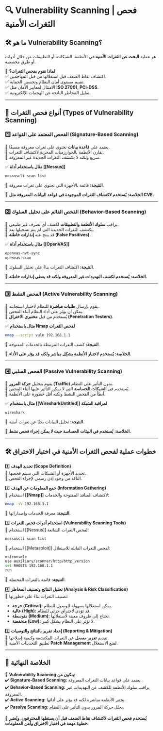 # **🔍 Vulnerability Scanning | فحص الثغرات الأمنية**

## **🛠️ ما هو Vulnerability Scanning؟**

هو عملية **البحث عن الثغرات الأمنية** في الأنظمة، الشبكات، أو التطبيقات من خلال أدوات أو طرق مخصصة.

📌 **لماذا نقوم بفحص الثغرات؟**  
✅ اكتشاف نقاط الضعف قبل استغلالها من قبل المهاجمين.  
✅ تقييم مستوى أمان النظام وتحسين الحماية.  
✅ الامتثال لمعايير الأمان مثل **ISO 27001, PCI-DSS**.  
✅ تقليل المخاطر الناتجة عن الهجمات الإلكترونية.

---

## **🔢 أنواع فحص الثغرات (Types of Vulnerability Scanning)**

### **1️⃣ الفحص المعتمد على القواعد (Signature-Based Scanning)**

🔹 يعتمد على **قاعدة بيانات** تحتوي على ثغرات معروفة مسبقًا.  
🔹 يقارن الأنظمة بالخوارزميات المخزنة لاكتشاف الثغرات.  
🔹 سريع ولكنه لا يكتشف الثغرات الجديدة غير المعروفة.

✅ **مثال باستخدام أداة [[Nessus]]**

```bash
nessuscli scan list
```

👀 **النتيجة:** قائمة بالأجهزة التي تحتوي على ثغرات معروفة.

📌 **الخلاصة:** **يُستخدم لاكتشاف الثغرات الموجودة في قواعد البيانات المعروفة مثل CVE.**

---

### **2️⃣ الفحص القائم على تحليل السلوك (Behavior-Based Scanning)**

🔹 يراقب **سلوك الأنظمة والتطبيقات** لكشف أي تصرف غير طبيعي.  
🔹 يكتشف الثغرات الجديدة التي لم يتم تسجيلها بعد.  
🔹 قد ينتج عنه **إنذارات خاطئة (False Positives)**.

✅ **مثال باستخدام أداة [[OpenVAS]]**

```bash
openvas-nvt-sync
openvas-scan
```

👀 **النتيجة:** اكتشاف الثغرات بناءً على تحليل السلوك.

📌 **الخلاصة:** **يُستخدم لكشف التهديدات غير المعروفة ولكنه قد يعطي إنذارات خاطئة.**

---

### **3️⃣ الفحص النشط (Active Vulnerability Scanning)**

🔹 يقوم بإرسال **طلبات مباشرة** للنظام لاختبار استجابته.  
🔹 يمكن أن يؤثر على أداء النظام أثناء الفحص.  
🔹 يُستخدم من قبل **مختبري الاختراق (Penetration Testers)**.

✅ **مثال باستخدام Nmap لفحص الثغرات**

```bash
nmap --script vuln 192.168.1.1
```

👀 **النتيجة:** كشف الثغرات المرتبطة بالخدمات المفتوحة.

📌 **الخلاصة:** **يُستخدم لاختبار الأنظمة بشكل مباشر ولكنه قد يؤثر على الأداء.**

---

### **4️⃣ الفحص السلبي (Passive Vulnerability Scanning)**

🔹 يقوم بتحليل **حركة المرور (Traffic)** بدون التأثير على النظام.  
🔹 يُستخدم في **الشبكات الحساسة** التي لا يمكن التأثير عليها أثناء الفحص.  
🔹 أبطأ من الفحص النشط ولكنه أقل خطورة على الأنظمة.

✅ **مثال باستخدام [[WiresharkUntitled]] لمراقبة الشبكة**

```bash
wireshark
```

👀 **النتيجة:** تحليل البيانات بحثًا عن ثغرات أمنية.

📌 **الخلاصة:** **يُستخدم في البيئات الحساسة حيث لا يمكن إجراء فحص نشط.**

---

## **🛠️ خطوات عملية لفحص الثغرات الأمنية في اختبار الاختراق**

1️⃣ **تحديد الهدف (Scope Definition)**  
🔹 تحديد الأجهزة أو الشبكات التي سيتم فحصها.  
🔹 التأكد من وجود إذن رسمي لإجراء الفحص.

2️⃣ **جمع المعلومات عن الهدف (Information Gathering)**  
🔹 استخدام **[[Nmap]]** لاكتشاف المنافذ المفتوحة والخدمات:

```bash
nmap -sV 192.168.1.1
```

👀 **النتيجة:** معرفة الخدمات وإصداراتها.

3️⃣ **استخدام أدوات فحص الثغرات (Vulnerability Scanning Tools)**  
🔹 استخدام [[Nessus]] لفحص الثغرات الشائعة:

```bash
nessuscli scan list
```

🔹 استخدام [[Metasploit]] لفحص الثغرات القابلة للاستغلال:

```bash
msfconsole
use auxiliary/scanner/http/http_version
set RHOSTS 192.168.1.1
run
```

👀 **النتيجة:** قائمة بالثغرات المحتملة.

4️⃣ **تحليل النتائج وتصنيف المخاطر (Analysis & Risk Classification)**  
🔹 تصنيف الثغرات بناءً على خطورتها:

- **حرجة (Critical):** يمكن استغلالها بسهولة للوصول للنظام.
- **عالية (High):** قد تؤدي لاختراق جزئي للنظام.
- **متوسطة (Medium):** تحتاج إلى ظروف معينة لاستغلالها.
- **منخفضة (Low):** لا تؤثر على النظام بشكل كبير.

5️⃣ **إعداد تقرير بالنتائج والتوصيات (Reporting & Mitigation)**  
🔹 تقديم **تقرير مفصل** عن الثغرات المكتشفة وكيفية إصلاحها.  
🔹 تطبيق التحديثات الأمنية **Patch Management** لمنع الاستغلال.

---

## **🚀 الخلاصة النهائية**

📌 **Vulnerability Scanning يتكون من:**  
✔️ **Signature-Based Scanning:** يعتمد على قواعد بيانات الثغرات المعروفة.  
✔️ **Behavior-Based Scanning:** يراقب سلوك الأنظمة للكشف عن التهديدات غير المعروفة.  
✔️ **Active Scanning:** يختبر الأنظمة مباشرة لكنه قد يؤثر على أدائها.  
✔️ **Passive Scanning:** يحلل حركة المرور بدون التأثير على النظام.

🚀 **يُستخدم فحص الثغرات لاكتشاف نقاط الضعف قبل أن يستغلها المخترقون، ويُعتبر خطوة مهمة في اختبار الاختراق وأمن المعلومات.**